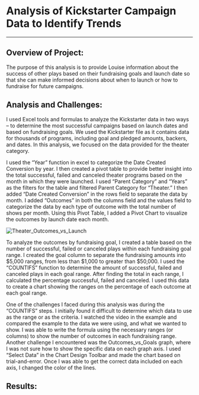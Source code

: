 # **Analysis of Kickstarter Campaign Data to Identify Trends**
---
## **Overview of Project:**

The purpose of this analysis is to provide Louise information about the success of other plays based on their fundraising goals and launch date so that she can make informed decisions about when to launch or how to fundraise for future campaigns. 

## **Analysis and Challenges:**

I used Excel tools and formulas to analyze the Kickstarter data in two ways – to determine the most successful campaigns based on launch dates and based on fundraising goals. We used the Kickstarter file as it contains data for thousands of programs, including goal and pledged amounts, backers, and dates. In this analysis, we focused on the data provided for the theater category. 

I used the “Year” function in excel to categorize the Date Created Conversion by year. I then created a pivot table to provide better insight into the total successful, failed and canceled theater programs based on the month in which they were launched. I used “Parent Category” and “Years” as the filters for the table and filtered Parent Category for “Theater.” I then added “Date Created Conversion” in the rows field to separate the data by month. I added “Outcomes” in both the columns field and the values field to categorize the data by each type of outcome with the total number of shows per month. Using this Pivot Table, I added a Pivot Chart to visualize the outcomes by launch date each month. 

![Theater_Outcomes_vs_Launch](Desktop/Resources/Theater_Outcomes_vs_Launch.png)

To analyze the outcomes by fundraising goal, I created a table based on the number of successful, failed or canceled plays within each fundraising goal range. I created the goal column to separate the fundraising amounts into $5,000 ranges, from less than $1,000 to greater than $50,000. I used the “COUNTIFS” function to determine the amount of successful, failed and canceled plays in each goal range. After finding the total in each range, I calculated the percentage successful, failed and canceled. I used this data to create a chart showing the ranges on the percentage of each outcome at each goal range. 

One of the challenges I faced during this analysis was during the “COUNTIFS” steps. I initially found it difficult to determine which data to use as the range or as the criteria. I watched the video in the example and compared the example to the data we were using, and what we wanted to show. I was able to write the formula using the necessary ranges (or columns) to show the number of outcomes in each fundraising range. Another challenge I encountered was the Outcomes_vs_Goals graph, where I was not sure how to show the specific data on each graph axis. I used “Select Data” in the Chart Design Toolbar and made the chart based on trial-and-error. Once I was able to get the correct data included on each axis, I changed the color of the lines.

## **Results:**



